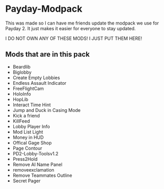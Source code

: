 # Payday-Modpack

This was made so I can have me friends update the modpack we use for Payday 2. It just makes it easier for everyone to stay updated.

I DO NOT OWN ANY OF THESE MODS! I JUST PUT THEM HERE!

## Mods that are in this pack

   - Beardlib
   - Biglobby
   - Create Empty Lobbies
   - Endless Assault Indicator
   - FreeFlightCam
   - HoloInfo
   - HopLib
   - Interact Time Hint
   - Jump and Duck in Casing Mode
   - Kick a friend
   - KillFeed
   - Lobby Player Info
   - Mod List Light
   - Money in HUD
   - Offical Gage Shop
   - Page Contour
   - PD2-Lobby-Toolsv1.2
   - Press2Hold
   - Remove AI Name Panel
   - removeexclamation
   - Remove Teammates Outline
   - Secret Pager
